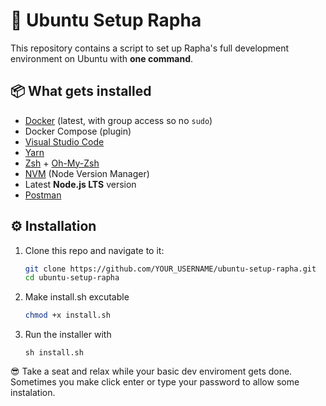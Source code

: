 # 🚀 Ubuntu Setup Rapha

This repository contains a script to set up Rapha's full development environment on Ubuntu with **one command**.

## 📦 What gets installed
- [Docker](https://docs.docker.com/) (latest, with group access so no `sudo`)
- Docker Compose (plugin)
- [Visual Studio Code](https://code.visualstudio.com/)
- [Yarn](https://yarnpkg.com/)
- [Zsh](https://www.zsh.org/) + [Oh-My-Zsh](https://ohmyz.sh/)
- [NVM](https://github.com/nvm-sh/nvm) (Node Version Manager)
- Latest **Node.js LTS** version
- [Postman](https://www.postman.com/)

## ⚙️ Installation

1. Clone this repo and navigate to it:
   ```bash
   git clone https://github.com/YOUR_USERNAME/ubuntu-setup-rapha.git
   cd ubuntu-setup-rapha
   ```
2. Make install.sh excutable
   ```bash
   chmod +x install.sh
   ```
3. Run the installer with
   ```
   sh install.sh
   ```

😎 Take a seat and relax while your basic dev enviroment gets done. Sometimes you make click enter or type your password to allow some instalation.
